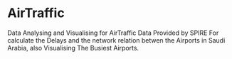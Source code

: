 # AirTraffic
Data Analysing and Visualising for AirTraffic Data Provided by SPIRE For calculate the Delays and the network relation betwen the Airports in Saudi Arabia, also Visualising The Busiest Airports.
